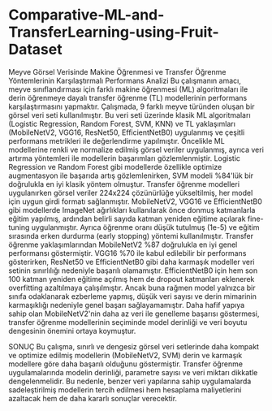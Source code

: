 # Comparative-ML-and-TransferLearning-using-Fruit-Dataset
Meyve Görsel Verisinde Makine Öğrenmesi ve Transfer Öğrenme Yöntemlerinin Karşılaştırmalı Performans Analizi
Bu çalışmanın amacı, meyve sınıflandırması için farklı makine öğrenmesi (ML) algoritmaları ile derin öğrenmeye dayalı transfer öğrenme (TL) modellerinin performans karşılaştırmasını yapmaktır. Çalışmada, 9 farklı meyve türünden oluşan bir görsel veri seti kullanılmıştır. Bu veri seti üzerinde klasik ML algoritmaları (Logistic Regression, Random Forest, SVM, KNN) ve TL yaklaşımları (MobileNetV2, VGG16, ResNet50, EfficientNetB0) uygulanmış ve çeşitli performans metrikleri ile değerlendirme yapılmıştır.
Öncelikle ML modellerine renkli ve normalize edilmiş görsel veriler uygulanmış, ayrıca veri artırma yöntemleri ile modellerin başarımları gözlemlenmiştir. Logistic Regression ve Random Forest gibi modellerde özellikle optimize augmentasyon ile başarıda artış gözlemlenirken, SVM modeli %84'lük bir doğrulukla en iyi klasik yöntem olmuştur.
Transfer öğrenme modelleri uygulanırken görsel veriler 224x224 çözünürlüğe yükseltilmiş, her model için uygun girdi formatı sağlanmıştır. MobileNetV2, VGG16 ve EfficientNetB0 gibi modellerde ImageNet ağırlıkları kullanılarak önce donmuş katmanlarla eğitim yapılmış, ardından belirli sayıda katman yeniden eğitime açılarak fine-tuning uygulanmıştır. Ayrıca öğrenme oranı düşük tutulmuş (1e-5) ve eğitim sırasında erken durdurma (early stopping) yöntemi kullanılmıştır.
Transfer öğrenme yaklaşımlarından MobileNetV2 %87 doğrulukla en iyi genel performansı göstermiştir. VGG16 %70 ile kabul edilebilir bir performans gösterirken, ResNet50 ve EfficientNetB0 gibi daha karmaşık modeller veri setinin sınırlılığı nedeniyle başarılı olamamıştır. EfficientNetB0 için hem son 100 katman yeniden eğitime açılmış hem de dropout katmanları eklenerek overfitting azaltılmaya çalışılmıştır. Ancak buna rağmen model yalnızca bir sınıfa odaklanarak ezberleme yapmış, düşük veri sayısı ve derin mimarinin karmaşıklığı nedeniyle genel başarı sağlayamamıştır. Daha hafif yapıya sahip olan MobileNetV2'nin daha az veri ile genelleme başarısı göstermesi, transfer öğrenme modellerinin seçiminde model derinliği ve veri boyutu dengesinin önemini ortaya koymuştur.

SONUÇ
Bu çalışma, sınırlı ve dengesiz görsel veri setlerinde daha kompakt ve optimize edilmiş modellerin (MobileNetV2, SVM) derin ve karmaşık modellere göre daha başarılı olduğunu göstermiştir. Transfer öğrenme uygulamalarında modelin derinliği, parametre sayısı ve veri miktarı dikkatle dengelenmelidir. Bu nedenle, benzer veri yapılarına sahip uygulamalarda sadeleştirilmiş modellerin tercih edilmesi hem hesaplama maliyetlerini azaltacak hem de daha kararlı sonuçlar verecektir.
